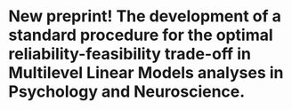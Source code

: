 # New preprint! The development of a standard procedure for the optimal reliability-feasibility trade-off in Multilevel Linear Models analyses in Psychology and Neuroscience.


<!--more-->

